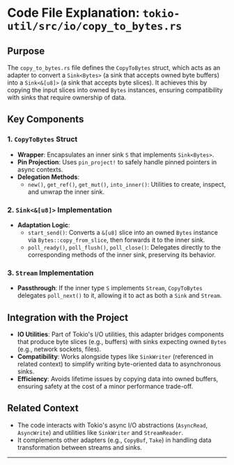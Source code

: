 # Code File Explanation: `tokio-util/src/io/copy_to_bytes.rs`

## Purpose
The `copy_to_bytes.rs` file defines the `CopyToBytes` struct, which acts as an adapter to convert a `Sink<Bytes>` (a sink that accepts owned byte buffers) into a `Sink<&[u8]>` (a sink that accepts byte slices). It achieves this by copying the input slices into owned `Bytes` instances, ensuring compatibility with sinks that require ownership of data.

## Key Components

### 1. `CopyToBytes` Struct
- **Wrapper**: Encapsulates an inner sink `S` that implements `Sink<Bytes>`.
- **Pin Projection**: Uses `pin_project!` to safely handle pinned pointers in async contexts.
- **Delegation Methods**:
  - `new()`, `get_ref()`, `get_mut()`, `into_inner()`: Utilities to create, inspect, and unwrap the inner sink.

### 2. `Sink<&[u8]>` Implementation
- **Adaptation Logic**:
  - `start_send()`: Converts a `&[u8]` slice into an owned `Bytes` instance via `Bytes::copy_from_slice`, then forwards it to the inner sink.
  - `poll_ready()`, `poll_flush()`, `poll_close()`: Delegates directly to the corresponding methods of the inner sink, preserving its behavior.

### 3. `Stream` Implementation
- **Passthrough**: If the inner type `S` implements `Stream`, `CopyToBytes` delegates `poll_next()` to it, allowing it to act as both a `Sink` and `Stream`.

## Integration with the Project
- **IO Utilities**: Part of Tokio's I/O utilities, this adapter bridges components that produce byte slices (e.g., buffers) with sinks expecting owned `Bytes` (e.g., network sockets, files).
- **Compatibility**: Works alongside types like `SinkWriter` (referenced in related context) to simplify writing byte-oriented data to asynchronous sinks.
- **Efficiency**: Avoids lifetime issues by copying data into owned buffers, ensuring safety at the cost of a minor performance trade-off.

## Related Context
- The code interacts with Tokio's async I/O abstractions (`AsyncRead`, `AsyncWrite`) and utilities like `SinkWriter` and `StreamReader`.
- It complements other adapters (e.g., `CopyBuf`, `Take`) in handling data transformation between streams and sinks.

---
